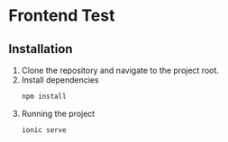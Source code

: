 # Frontend Test

## Installation
1. Clone the repository and navigate to the project root.
2. Install dependencies
   ```bash
   npm install
3. Running the project 
   ```bash
   ionic serve 
